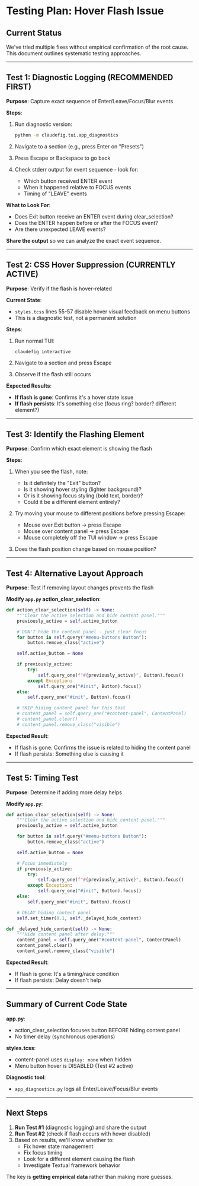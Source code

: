 # Testing Plan: Hover Flash Issue

## Current Status
We've tried multiple fixes without empirical confirmation of the root cause. This document outlines systematic testing approaches.

---

## Test 1: Diagnostic Logging (RECOMMENDED FIRST)

**Purpose**: Capture exact sequence of Enter/Leave/Focus/Blur events

**Steps**:
1. Run diagnostic version:
   ```bash
   python -m claudefig.tui.app_diagnostics
   ```

2. Navigate to a section (e.g., press Enter on "Presets")

3. Press Escape or Backspace to go back

4. Check stderr output for event sequence - look for:
   - Which button received ENTER event
   - When it happened relative to FOCUS events
   - Timing of "LEAVE" events

**What to Look For**:
- Does Exit button receive an ENTER event during clear_selection?
- Does the ENTER happen before or after the FOCUS event?
- Are there unexpected LEAVE events?

**Share the output** so we can analyze the exact event sequence.

---

## Test 2: CSS Hover Suppression (CURRENTLY ACTIVE)

**Purpose**: Verify if the flash is hover-related

**Current State**:
- `styles.tcss` lines 55-57 disable hover visual feedback on menu buttons
- This is a diagnostic test, not a permanent solution

**Steps**:
1. Run normal TUI:
   ```bash
   claudefig interactive
   ```

2. Navigate to a section and press Escape

3. Observe if the flash still occurs

**Expected Results**:
- **If flash is gone**: Confirms it's a hover state issue
- **If flash persists**: It's something else (focus ring? border? different element?)

---

## Test 3: Identify the Flashing Element

**Purpose**: Confirm which exact element is showing the flash

**Steps**:
1. When you see the flash, note:
   - Is it definitely the "Exit" button?
   - Is it showing hover styling (lighter background)?
   - Or is it showing focus styling (bold text, border)?
   - Could it be a different element entirely?

2. Try moving your mouse to different positions before pressing Escape:
   - Mouse over Exit button → press Escape
   - Mouse over content panel → press Escape
   - Mouse completely off the TUI window → press Escape

3. Does the flash position change based on mouse position?

---

## Test 4: Alternative Layout Approach

**Purpose**: Test if removing layout changes prevents the flash

**Modify `app.py` action_clear_selection**:
```python
def action_clear_selection(self) -> None:
    """Clear the active selection and hide content panel."""
    previously_active = self.active_button

    # DON'T hide the content panel - just clear focus
    for button in self.query("#menu-buttons Button"):
        button.remove_class("active")

    self.active_button = None

    if previously_active:
        try:
            self.query_one(f"#{previously_active}", Button).focus()
        except Exception:
            self.query_one("#init", Button).focus()
    else:
        self.query_one("#init", Button).focus()

    # SKIP hiding content panel for this test
    # content_panel = self.query_one("#content-panel", ContentPanel)
    # content_panel.clear()
    # content_panel.remove_class("visible")
```

**Expected Result**:
- If flash is gone: Confirms the issue is related to hiding the content panel
- If flash persists: Something else is causing it

---

## Test 5: Timing Test

**Purpose**: Determine if adding more delay helps

**Modify `app.py`**:
```python
def action_clear_selection(self) -> None:
    """Clear the active selection and hide content panel."""
    previously_active = self.active_button

    for button in self.query("#menu-buttons Button"):
        button.remove_class("active")

    self.active_button = None

    # Focus immediately
    if previously_active:
        try:
            self.query_one(f"#{previously_active}", Button).focus()
        except Exception:
            self.query_one("#init", Button).focus()
    else:
        self.query_one("#init", Button).focus()

    # DELAY hiding content panel
    self.set_timer(0.1, self._delayed_hide_content)

def _delayed_hide_content(self) -> None:
    """Hide content panel after delay."""
    content_panel = self.query_one("#content-panel", ContentPanel)
    content_panel.clear()
    content_panel.remove_class("visible")
```

**Expected Result**:
- If flash is gone: It's a timing/race condition
- If flash persists: Delay doesn't help

---

## Summary of Current Code State

**app.py**:
- action_clear_selection focuses button BEFORE hiding content panel
- No timer delay (synchronous operations)

**styles.tcss**:
- content-panel uses `display: none` when hidden
- Menu button hover is DISABLED (Test #2 active)

**Diagnostic tool**:
- `app_diagnostics.py` logs all Enter/Leave/Focus/Blur events

---

## Next Steps

1. **Run Test #1** (diagnostic logging) and share the output
2. **Run Test #2** (check if flash occurs with hover disabled)
3. Based on results, we'll know whether to:
   - Fix hover state management
   - Fix focus timing
   - Look for a different element causing the flash
   - Investigate Textual framework behavior

The key is **getting empirical data** rather than making more guesses.
